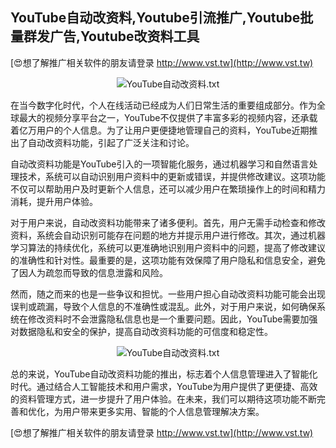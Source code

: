 ## **YouTube自动改资料,Youtube引流推广,Youtube批量群发广告,Youtube改资料工具**

[😍想了解推广相关软件的朋友请登录 http://www.vst.tw](http://www.vst.tw)

 <center><img src="https://vst.tw/MP4/tuiguang/png/3.png" alt="YouTube自动改资料.txt"></center>

在当今数字化时代，个人在线活动已经成为人们日常生活的重要组成部分。作为全球最大的视频分享平台之一，YouTube不仅提供了丰富多彩的视频内容，还承载着亿万用户的个人信息。为了让用户更便捷地管理自己的资料，YouTube近期推出了自动改资料功能，引起了广泛关注和讨论。

自动改资料功能是YouTube引入的一项智能化服务，通过机器学习和自然语言处理技术，系统可以自动识别用户资料中的更新或错误，并提供修改建议。这项功能不仅可以帮助用户及时更新个人信息，还可以减少用户在繁琐操作上的时间和精力消耗，提升用户体验。

对于用户来说，自动改资料功能带来了诸多便利。首先，用户无需手动检查和修改资料，系统会自动识别可能存在问题的地方并提示用户进行修改。其次，通过机器学习算法的持续优化，系统可以更准确地识别用户资料中的问题，提高了修改建议的准确性和针对性。最重要的是，这项功能有效保障了用户隐私和信息安全，避免了因人为疏忽而导致的信息泄露和风险。

然而，随之而来的也是一些争议和担忧。一些用户担心自动改资料功能可能会出现误判或疏漏，导致个人信息的不准确性或混乱。此外，对于用户来说，如何确保系统在修改资料时不会泄露隐私信息也是一个重要问题。因此，YouTube需要加强对数据隐私和安全的保护，提高自动改资料功能的可信度和稳定性。

 <center><img src="https://vst.tw/MP4/tuiguang/png/3.png" alt="YouTube自动改资料.txt"></center>

总的来说，YouTube自动改资料功能的推出，标志着个人信息管理进入了智能化时代。通过结合人工智能技术和用户需求，YouTube为用户提供了更便捷、高效的资料管理方式，进一步提升了用户体验。在未来，我们可以期待这项功能不断完善和优化，为用户带来更多实用、智能的个人信息管理解决方案。

[😍想了解推广相关软件的朋友请登录 http://www.vst.tw](http://www.vst.tw)



